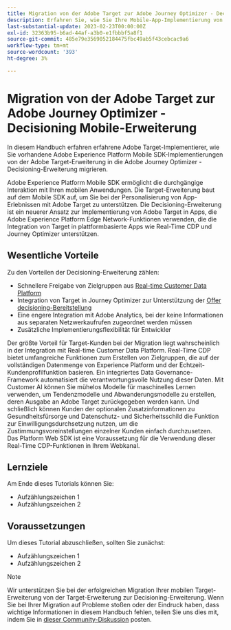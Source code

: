 ```yaml
---
title: Migration von der Adobe Target zur Adobe Journey Optimizer - Decisioning Mobile-Erweiterung
description: Erfahren Sie, wie Sie Ihre Mobile-App-Implementierung von der Adobe Target in die Adobe Journey Optimizer - Decisioning-Erweiterung migrieren.
last-substantial-update: 2023-02-23T00:00:00Z
exl-id: 32363b95-b6ad-44af-a3b0-e1fbbbf5a8f1
source-git-commit: 485e79e3569052184475fbc49ab5f43cebcac9a6
workflow-type: tm+mt
source-wordcount: '393'
ht-degree: 3%

---
```


# Migration von der Adobe Target zur Adobe Journey Optimizer - Decisioning Mobile-Erweiterung

In diesem Handbuch erfahren erfahrene Adobe Target-Implementierer, wie Sie vorhandene Adobe Experience Platform Mobile SDK-Implementierungen von der Adobe Target-Erweiterung in die Adobe Journey Optimizer - Decisioning-Erweiterung migrieren.

Adobe Experience Platform Mobile SDK ermöglicht die durchgängige Interaktion mit Ihren mobilen Anwendungen. Die Target-Erweiterung baut auf dem Mobile SDK auf, um Sie bei der Personalisierung von App-Erlebnissen mit Adobe Target zu unterstützen. Die Decisioning-Erweiterung ist ein neuerer Ansatz zur Implementierung von Adobe Target in Apps, die Adobe Experience Platform Edge Network-Funktionen verwenden, die die Integration von Target in plattformbasierte Apps wie Real-Time CDP und Journey Optimizer unterstützen.

## Wesentliche Vorteile

Zu den Vorteilen der Decisioning-Erweiterung zählen:

* Schnellere Freigabe von Zielgruppen aus [Real-time Customer Data Platform](https://experienceleague.adobe.com/docs/platform-learn/tutorials/experience-cloud/next-hit-personalization.html?lang=de)
* Integration von Target in Journey Optimizer zur Unterstützung der [Offer decisioning-Bereitstellung](https://experienceleague.adobe.com/docs/target/using/integrate/ajo/offer-decision.html)
* Eine engere Integration mit Adobe Analytics, bei der keine Informationen aus separaten Netzwerkaufrufen zugeordnet werden müssen
* Zusätzliche Implementierungsflexibilität für Entwickler

Der größte Vorteil für Target-Kunden bei der Migration liegt wahrscheinlich in der Integration mit Real-time Customer Data Platform. Real-Time CDP bietet umfangreiche Funktionen zum Erstellen von Zielgruppen, die auf der vollständigen Datenmenge von Experience Platform und der Echtzeit-Kundenprofilfunktion basieren. Ein integriertes Data Governance-Framework automatisiert die verantwortungsvolle Nutzung dieser Daten. Mit Customer AI können Sie mühelos Modelle für maschinelles Lernen verwenden, um Tendenzmodelle und Abwanderungsmodelle zu erstellen, deren Ausgabe an Adobe Target zurückgegeben werden kann. Und schließlich können Kunden der optionalen Zusatzinformationen zu Gesundheitsfürsorge und Datenschutz- und Sicherheitsschild die Funktion zur Einwilligungsdurchsetzung nutzen, um die Zustimmungsvoreinstellungen einzelner Kunden einfach durchzusetzen. Das Platform Web SDK ist eine Voraussetzung für die Verwendung dieser Real-Time CDP-Funktionen in Ihrem Webkanal.

## Lernziele

Am Ende dieses Tutorials können Sie:

* Aufzählungszeichen 1
* Aufzählungszeichen 2


## Voraussetzungen

Um dieses Tutorial abzuschließen, sollten Sie zunächst:

* Aufzählungszeichen 1
* Aufzählungszeichen 2


>[!NOTE]
>
>Wir unterstützen Sie bei der erfolgreichen Migration Ihrer mobilen Target-Erweiterung von der Target-Erweiterung zur Decisioning-Erweiterung. Wenn Sie bei Ihrer Migration auf Probleme stoßen oder der Eindruck haben, dass wichtige Informationen in diesem Handbuch fehlen, teilen Sie uns dies mit, indem Sie in [dieser Community-Diskussion](https://experienceleaguecommunities.adobe.com/t5/adobe-experience-platform-data/tutorial-discussion-migrate-target-from-at-js-to-web-sdk/m-p/575587#M463) posten.
